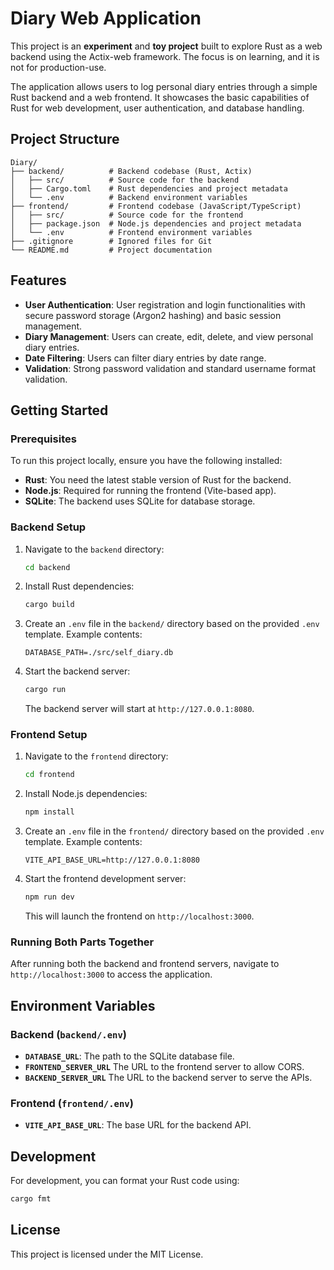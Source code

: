 
# Diary Web Application

This project is an **experiment** and **toy project** built to explore Rust as a web backend using the Actix-web framework. The focus is on learning, and it is not for production-use.

The application allows users to log personal diary entries through a simple Rust backend and a web frontend. It showcases the basic capabilities of Rust for web development, user authentication, and database handling.

## Project Structure

```
Diary/
├── backend/          # Backend codebase (Rust, Actix)
│   ├── src/          # Source code for the backend
│   ├── Cargo.toml    # Rust dependencies and project metadata
│   └── .env          # Backend environment variables
├── frontend/         # Frontend codebase (JavaScript/TypeScript)
│   ├── src/          # Source code for the frontend
│   ├── package.json  # Node.js dependencies and project metadata
│   └── .env          # Frontend environment variables
├── .gitignore        # Ignored files for Git
└── README.md         # Project documentation
```

## Features

- **User Authentication**: User registration and login functionalities with secure password storage (Argon2 hashing) and basic session management.
- **Diary Management**: Users can create, edit, delete, and view personal diary entries.
- **Date Filtering**: Users can filter diary entries by date range.
- **Validation**: Strong password validation and standard username format validation.

## Getting Started

### Prerequisites

To run this project locally, ensure you have the following installed:

- **Rust**: You need the latest stable version of Rust for the backend.
- **Node.js**: Required for running the frontend (Vite-based app).
- **SQLite**: The backend uses SQLite for database storage.

### Backend Setup

1. Navigate to the `backend` directory:
   ```bash
   cd backend
   ```

2. Install Rust dependencies:
   ```bash
   cargo build
   ```

3. Create an `.env` file in the `backend/` directory based on the provided `.env` template. Example contents:
   ```env
   DATABASE_PATH=./src/self_diary.db
   ```

4. Start the backend server:
   ```bash
   cargo run
   ```
   The backend server will start at `http://127.0.0.1:8080`.

### Frontend Setup

1. Navigate to the `frontend` directory:
   ```bash
   cd frontend
   ```

2. Install Node.js dependencies:
   ```bash
   npm install
   ```

3. Create an `.env` file in the `frontend/` directory based on the provided `.env` template. Example contents:
   ```env
   VITE_API_BASE_URL=http://127.0.0.1:8080
   ```

4. Start the frontend development server:
   ```bash
   npm run dev
   ```

   This will launch the frontend on `http://localhost:3000`.

### Running Both Parts Together

After running both the backend and frontend servers, navigate to `http://localhost:3000` to access the application.

## Environment Variables

### Backend (`backend/.env`)
- **`DATABASE_URL`**: The path to the SQLite database file.
- **`FRONTEND_SERVER_URL`** The URL to the frontend server to allow CORS.
- **`BACKEND_SERVER_URL`** The URL to the backend server to serve the APIs.

### Frontend (`frontend/.env`)
- **`VITE_API_BASE_URL`**: The base URL for the backend API.

## Development

For development, you can format your Rust code using:
```bash
cargo fmt
```

## License

This project is licensed under the MIT License.
